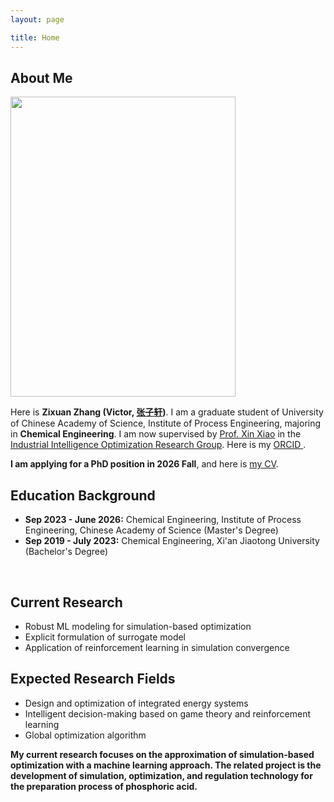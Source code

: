 ```yaml
---
layout: page

title: Home
---
```


## About Me




<img src="https://zixuanchang.github.io/yinshuisiyuan.jpg" class="floatpic" width="360" height="480">

Here is **Zixuan Zhang (Victor, [张子轩](https://caihanlin.com/file/ZZX_CV.pdf))**. I am a graduate student of University of Chinese Academy of Science, Institute of Process Engineering, majoring in **Chemical Engineering**. I am now supervised by [Prof. Xin Xiao](https://people.ucas.ac.cn/~0046355?language=en) in the[ Industrial Intelligence Optimization Research Group](http://mercgrsmr.ipe.ac.cn/xsdw/ktz/202204/t20220419_27305.html). Here is my [ ORCID ](https://orcid.org/0009-0006-7354-0499).

**I am applying for a PhD position in 2026 Fall**, and here is [my CV](https://caihanlin.com/file/Resume-HanlinCAI.pdf).


## Education Background
- **Sep 2023 - June 2026:** Chemical Engineering, Institute of Process Engineering, Chinese Academy of Science (Master's Degree)
- **Sep 2019 - July 2023:** Chemical Engineering, Xi'an Jiaotong University (Bachelor's Degree)
<br>

## Current Research 


- Robust ML modeling for simulation-based optimization
- Explicit formulation of surrogate model
- Application of reinforcement learning in simulation convergence

## Expected Research Fields
- Design and optimization of integrated energy systems
- Intelligent decision-making based on game theory and reinforcement learning
- Global optimization algorithm

 **My current research focuses on the approximation of simulation-based optimization with a machine learning approach. The related project is the development of simulation, optimization, and regulation technology for the preparation process of phosphoric acid.**
